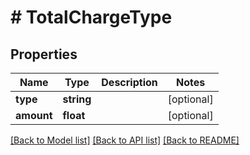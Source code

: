 # # TotalChargeType

## Properties

Name | Type | Description | Notes
------------ | ------------- | ------------- | -------------
**type** | **string** |  | [optional] 
**amount** | **float** |  | [optional] 

[[Back to Model list]](../../README.md#documentation-for-models) [[Back to API list]](../../README.md#documentation-for-api-endpoints) [[Back to README]](../../README.md)


